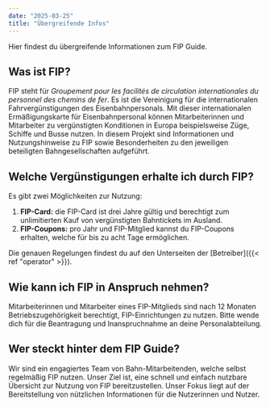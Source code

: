 ```yaml
---
date: "2025-03-25"
title: "Übergreifende Infos"
---
```


Hier findest du übergreifende Informationen zum FIP Guide.

## Was ist FIP?

FIP steht für _Groupement pour les facilités de circulation internationales du personnel des chemins de fer_. Es ist die Vereinigung für die internationalen Fahrvergünstigungen des Eisenbahnpersonals. 
Mit dieser internationalen Ermäßigungskarte für Eisenbahnpersonal können Mitarbeiterinnen und Mitarbeiter zu vergünstigten Konditionen in Europa beispielsweise Züge, Schiffe und Busse nutzen. 
In diesem Projekt sind Informationen und Nutzungshinweise zu FIP sowie Besonderheiten zu den jeweiligen beteiligten Bahngesellschaften aufgeführt.

## Welche Vergünstigungen erhalte ich durch FIP?

Es gibt zwei Möglichkeiten zur Nutzung: 
1. **FIP-Card:** die FIP-Card ist drei Jahre gültig und berechtigt zum unlimitierten Kauf von vergünstigten Bahntickets im Ausland.
2. **FIP-Coupons:** pro Jahr und FIP-Mitglied kannst du FIP-Coupons erhalten, welche für bis zu acht Tage ermöglichen.

Die genauen Regelungen findest du auf den Unterseiten der [Betreiber]({{< ref "operator" >}}).

## Wie kann ich FIP in Anspruch nehmen?

Mitarbeiterinnen und Mitarbeiter eines FIP-Mitglieds sind nach 12 Monaten Betriebszugehörigkeit berechtigt, FIP-Einrichtungen zu nutzen.
Bitte wende dich für die Beantragung und Inanspruchnahme an deine Personalabteilung.

## Wer steckt hinter dem FIP Guide?

Wir sind ein engagiertes Team von Bahn-Mitarbeitenden, welche selbst regelmäßig FIP nutzen.
Unser Ziel ist, eine schnell und einfach nutzbare Übersicht zur Nutzung von FIP bereitzustellen.
Unser Fokus liegt auf der Bereitstellung von nützlichen Informationen für die Nutzerinnen und Nutzer.
